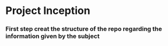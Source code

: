 # Project Inception

### First step creat the structure of the repo regarding the information given by the subject

